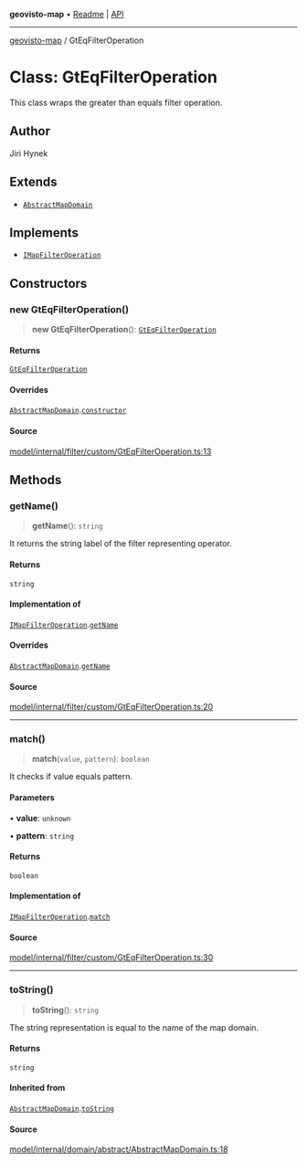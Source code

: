 **geovisto-map** • [Readme](../README.md) \| [API](../globals.md)

***

[geovisto-map](../README.md) / GtEqFilterOperation

# Class: GtEqFilterOperation

This class wraps the greater than equals filter operation.

## Author

Jiri Hynek

## Extends

- [`AbstractMapDomain`](AbstractMapDomain.md)

## Implements

- [`IMapFilterOperation`](../interfaces/IMapFilterOperation.md)

## Constructors

### new GtEqFilterOperation()

> **new GtEqFilterOperation**(): [`GtEqFilterOperation`](GtEqFilterOperation.md)

#### Returns

[`GtEqFilterOperation`](GtEqFilterOperation.md)

#### Overrides

[`AbstractMapDomain`](AbstractMapDomain.md).[`constructor`](AbstractMapDomain.md#constructors)

#### Source

[model/internal/filter/custom/GtEqFilterOperation.ts:13](https://github.com/geovisto/geovisto-map/blob/5ee2cb5d45c19062fc8fc6beefa2848c076518b6/src/model/internal/filter/custom/GtEqFilterOperation.ts#L13)

## Methods

### getName()

> **getName**(): `string`

It returns the string label of the filter representing operator.

#### Returns

`string`

#### Implementation of

[`IMapFilterOperation`](../interfaces/IMapFilterOperation.md).[`getName`](../interfaces/IMapFilterOperation.md#getname)

#### Overrides

[`AbstractMapDomain`](AbstractMapDomain.md).[`getName`](AbstractMapDomain.md#getname)

#### Source

[model/internal/filter/custom/GtEqFilterOperation.ts:20](https://github.com/geovisto/geovisto-map/blob/5ee2cb5d45c19062fc8fc6beefa2848c076518b6/src/model/internal/filter/custom/GtEqFilterOperation.ts#L20)

***

### match()

> **match**(`value`, `pattern`): `boolean`

It checks if value equals pattern.

#### Parameters

• **value**: `unknown`

• **pattern**: `string`

#### Returns

`boolean`

#### Implementation of

[`IMapFilterOperation`](../interfaces/IMapFilterOperation.md).[`match`](../interfaces/IMapFilterOperation.md#match)

#### Source

[model/internal/filter/custom/GtEqFilterOperation.ts:30](https://github.com/geovisto/geovisto-map/blob/5ee2cb5d45c19062fc8fc6beefa2848c076518b6/src/model/internal/filter/custom/GtEqFilterOperation.ts#L30)

***

### toString()

> **toString**(): `string`

The string representation is equal to the name of the map domain.

#### Returns

`string`

#### Inherited from

[`AbstractMapDomain`](AbstractMapDomain.md).[`toString`](AbstractMapDomain.md#tostring)

#### Source

[model/internal/domain/abstract/AbstractMapDomain.ts:18](https://github.com/geovisto/geovisto-map/blob/5ee2cb5d45c19062fc8fc6beefa2848c076518b6/src/model/internal/domain/abstract/AbstractMapDomain.ts#L18)
